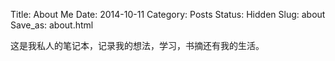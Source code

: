 Title: About Me
Date: 2014-10-11
Category: Posts
Status: Hidden
Slug: about
Save_as: about.html

这是我私人的笔记本，记录我的想法，学习，书摘还有我的生活。

